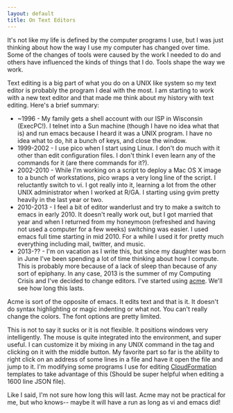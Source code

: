```yaml
---
layout: default
title: On Text Editors
---
```


It's not like my life is defined by the computer programs I use, but I was just thinking about how the way I use my computer has changed over time. Some of the changes of tools were caused by the work I needed to do and others have influenced the kinds of things that I do. Tools shape the way we work. 

Text editing is a big part of what you do on a UNIX like system so my text editor is probably the program I deal with the most. I am starting to work with a new text editor and that made me think about my history with text editing. Here's a brief summary:

* ~1996 - My family gets a shell account with our ISP in Wisconsin (ExecPC!). I telnet into a Sun machine (though I have no idea what that is) and run emacs because I heard it was a UNIX program. I have no idea what to do, hit a bunch of keys, and close the window.
* 1999-2002 - I use pico when I start using Linux. I don't do much with it other than edit configuration files. I don't think I even learn any of the commands for it (are there commands for it?).
* 2002-2010 - While I'm working on a script to deploy a Mac OS X image to a bunch of workstations, pico wraps a very long line of the script. I reluctantly switch to vi. I got really into it, learning a lot from the other UNIX administrator when I worked at R/GA. I starting using gvim pretty heavily in the last year or two. 
* 2010-2013 - I feel a bit of editor wanderlust and try to make a switch to emacs in early 2010. It doesn't really work out, but I got married that year and when I returned from my honeymoon (refreshed and having not used a computer for a few weeks) switching was easier. I used emacs full time starting in mid 2010. For a while I used it for pretty much everything including mail, twitter, and music. 
* 2013-?? - I'm on vacation as I write this, but since my daughter was born in June I've been spending a lot of time thinking about how I compute. This is probably more because of a lack of sleep than because of any sort of epiphany. In any case, 2013 is the summer of my Computing Crisis and I've decided to change editors. I've started using [acme](http://plan9.bell-labs.com/sys/doc/acme.html). We'll see how long this lasts.

Acme is sort of the opposite of emacs. It edits text and that is it. It doesn't do syntax highlighting or magic indenting or what not. You can't really change the colors. The font options are pretty limited.

This is not to say it sucks or it is not flexible. It positions windows very intelligently. The mouse is quite integrated into the environment, and super useful. I can customize it by mixing in any UNIX command in the tag and clicking on it with the middle button. My favorite part so far is the ability to right click on an address of some lines in a file and have it open the file and jump to it. I'm modifying some programs I use for editing [CloudFormation](http://aws.amazon.com/cloudformation/) templates to take advantage of this (Should be super helpful when editing a 1600 line JSON file).

Like I said, I'm not sure how long this will last. Acme may not be practical for me, but who knows-- maybe it will have a run as long as vi and emacs did!
